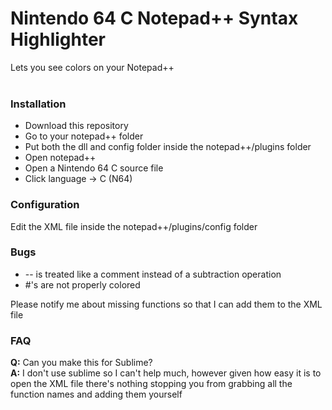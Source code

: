 # Nintendo 64 C Notepad++ Syntax Highlighter
Lets you see colors on your Notepad++<br/><br/>

### Installation
* Download this repository
* Go to your notepad++ folder
* Put both the dll and config folder inside the notepad++/plugins folder
* Open notepad++
* Open a Nintendo 64 C source file
* Click language -> C (N64)<br/>

### Configuration
Edit the XML file inside the notepad++/plugins/config folder<br/>

### Bugs
* -- is treated like a comment instead of a subtraction operation
* #'s are not properly colored<br/>

Please notify me about missing functions so that I can add them to the XML file
<br/>
### FAQ
**Q:** Can you make this for Sublime?<br/>
**A:** I don't use sublime so I can't help much, however given how easy it is to open the XML file there's nothing stopping you from grabbing all the function names and adding them yourself<br/><br/>
